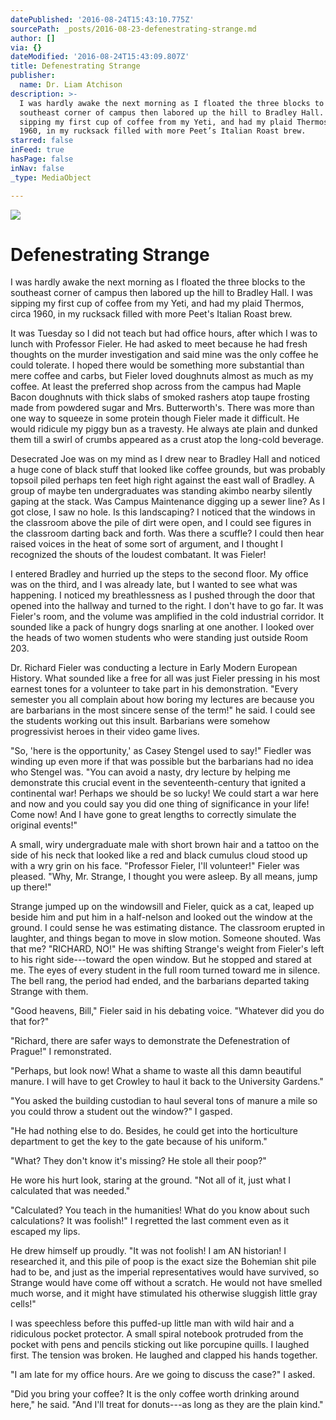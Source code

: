 ```yaml
---
datePublished: '2016-08-24T15:43:10.775Z'
sourcePath: _posts/2016-08-23-defenestrating-strange.md
author: []
via: {}
dateModified: '2016-08-24T15:43:09.807Z'
title: Defenestrating Strange
publisher:
  name: Dr. Liam Atchison
description: >-
  I was hardly awake the next morning as I floated the three blocks to the
  southeast corner of campus then labored up the hill to Bradley Hall. I was
  sipping my first cup of coffee from my Yeti, and had my plaid Thermos, circa
  1960, in my rucksack filled with more Peet’s Italian Roast brew. 
starred: false
inFeed: true
hasPage: false
inNav: false
_type: MediaObject

---
```

![](https://the-grid-user-content.s3-us-west-2.amazonaws.com/de6e22ea-506c-4e05-ad57-85280f4bb87a.jpg)

# Defenestrating Strange

I was hardly awake the next morning as I floated the three blocks to the southeast corner of campus then labored up the hill to Bradley Hall. I was sipping my first cup of coffee from my Yeti, and had my plaid Thermos, circa 1960, in my rucksack filled with more Peet's Italian Roast brew. 

It was Tuesday so I did not teach but had office hours, after which I was to lunch with Professor Fieler. He had asked to meet because he had fresh thoughts on the murder investigation and said mine was the only coffee he could tolerate. I hoped there would be something more substantial than mere coffee and carbs, but Fieler loved doughnuts almost as much as my coffee. At least the preferred shop across from the campus had Maple Bacon doughnuts with thick slabs of smoked rashers atop taupe frosting made from powdered sugar and Mrs. Butterworth's. There was more than one way to squeeze in some protein though Fieler made it difficult. He would ridicule my piggy bun as a travesty. He always ate plain and dunked them till a swirl of crumbs appeared as a crust atop the long-cold beverage.

Desecrated Joe was on my mind as I drew near to Bradley Hall and noticed a huge cone of black stuff that looked like coffee grounds, but was probably topsoil piled perhaps ten feet high right against the east wall of Bradley. A group of maybe ten undergraduates was standing akimbo nearby silently gaping at the stack. Was Campus Maintenance digging up a sewer line? As I got close, I saw no hole. Is this landscaping? I noticed that the windows in the classroom above the pile of dirt were open, and I could see figures in the classroom darting back and forth. Was there a scuffle? I could then hear raised voices in the heat of some sort of argument, and I thought I recognized the shouts of the loudest combatant. It was Fieler!

I entered Bradley and hurried up the steps to the second floor. My office was on the third, and I was already late, but I wanted to see what was happening. I noticed my breathlessness as I pushed through the door that opened into the hallway and turned to the right. I don't have to go far. It was Fieler's room, and the volume was amplified in the cold industrial corridor. It sounded like a pack of hungry dogs snarling at one another. I looked over the heads of two women students who were standing just outside Room 203\.

Dr. Richard Fieler was conducting a lecture in Early Modern European History. What sounded like a free for all was just Fieler pressing in his most earnest tones for a volunteer to take part in his demonstration. "Every semester you all complain about how boring my lectures are because you are barbarians in the most sincere sense of the term!" he said. I could see the students working out this insult. Barbarians were somehow progressivist heroes in their video game lives.

"So, 'here is the opportunity,' as Casey Stengel used to say!" Fiedler was winding up even more if that was possible but the barbarians had no idea who Stengel was. "You can avoid a nasty, dry lecture by helping me demonstrate this crucial event in the seventeenth-century that ignited a continental war! Perhaps we should be so lucky! We could start a war here and now and you could say you did one thing of significance in your life! Come now! And I have gone to great lengths to correctly simulate the original events!"

A small, wiry undergraduate male with short brown hair and a tattoo on the side of his neck that looked like a red and black cumulus cloud stood up with a wry grin on his face. "Professor Fieler, I'll volunteer!" Fieler was pleased. "Why, Mr. Strange, I thought you were asleep. By all means, jump up there!"

Strange jumped up on the windowsill and Fieler, quick as a cat, leaped up beside him and put him in a half-nelson and looked out the window at the ground. I could sense he was estimating distance. The classroom erupted in laughter, and things began to move in slow motion. Someone shouted. Was that me? "RICHARD, NO!" He was shifting Strange's weight from Fieler's left to his right side---toward the open window. But he stopped and stared at me. The eyes of every student in the full room turned toward me in silence. The bell rang, the period had ended, and the barbarians departed taking Strange with them.

"Good heavens, Bill," Fieler said in his debating voice. "Whatever did you do that for?"

"Richard, there are safer ways to demonstrate the Defenestration of Prague!" I remonstrated.

"Perhaps, but look now! What a shame to waste all this damn beautiful manure. I will have to get Crowley to haul it back to the University Gardens."

"You asked the building custodian to haul several tons of manure a mile so you could throw a student out the window?" I gasped.

"He had nothing else to do. Besides, he could get into the horticulture department to get the key to the gate because of his uniform."

"What? They don't know it's missing? He stole all their poop?"

He wore his hurt look, staring at the ground. "Not all of it, just what I calculated that was needed."

"Calculated? You teach in the humanities! What do you know about such calculations? It was foolish!" I regretted the last comment even as it escaped my lips.

He drew himself up proudly. "It was not foolish! I am AN historian! I researched it, and this pile of poop is the exact size the Bohemian shit pile had to be, and just as the imperial representatives would have survived, so Strange would have come off without a scratch. He would not have smelled much worse, and it might have stimulated his otherwise sluggish little gray cells!"

I was speechless before this puffed-up little man with wild hair and a ridiculous pocket protector. A small spiral notebook protruded from the pocket with pens and pencils sticking out like porcupine quills. I laughed first. The tension was broken. He laughed and clapped his hands together.

"I am late for my office hours. Are we going to discuss the case?" I asked.

"Did you bring your coffee? It is the only coffee worth drinking around here," he said. "And I'll treat for donuts---as long as they are the plain kind."